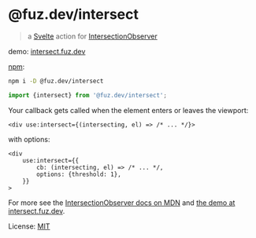 # @fuz.dev/intersect

> a [Svelte](https://svelte.dev/) action for
> [IntersectionObserver](https://developer.mozilla.org/en-US/docs/Web/API/IntersectionObserver/IntersectionObserver)

demo: [intersect.fuz.dev](https://intersect.fuz.dev/)

[npm](https://www.npmjs.com/package/@fuz.dev/intersect):

```bash
npm i -D @fuz.dev/intersect
```

```ts
import {intersect} from '@fuz.dev/intersect';
```

Your callback gets called when the element enters or leaves the viewport:

```svelte
<div use:intersect={(intersecting, el) => /* ... */}>
```

with options:

```svelte
<div
	use:intersect={{
		cb: (intersecting, el) => /* ... */,
		options: {threshold: 1},
	}}
>
```

For more see the
[IntersectionObserver docs on MDN](https://developer.mozilla.org/en-US/docs/Web/API/IntersectionObserver/IntersectionObserver)
and [the demo at intersect.fuz.dev](https://intersect.fuz.dev/).

License: [MIT](LICENSE)
